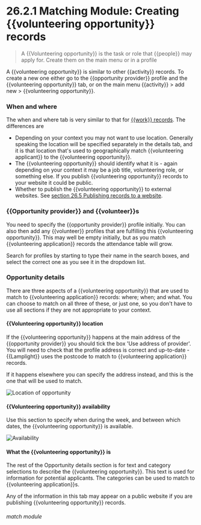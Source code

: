 # 26.2.1 Matching Module: Creating {{volunteering opportunity}} records

> A {{Volunteering opportunity}} is the task or role that {{people}} may apply for. Create them on the main menu or in a profile

A {{volunteering opportunity}} is similar to other {{activity}} records.  To create a new one either go to the {{opportunity provider}} profile and the {{volunteering opportunity}} tab, or on the main menu {{activity}} > add new > {{volunteering opportunity}}. 

### When and where

The when and where tab is very similar to that for [{{work}} records](/help/index/p/7.1.1).  The differences are 
 
 - Depending on your context you may not want to use location.  Generally speaking the location will be specified separately in the details tab, and it is that location that's used to geographically match {{volunteering applicant}} to the {{volunteering opportunity}}.
 - The {{volunteering opportunity}} should identify what it is - again depending on your context it may be a job title, volunteering role, or something else.  If you publish {{volunteering opportunity}} records to your website it could be public.
 - Whether to publish the {{volunteering opportunity}} to external websites.  See [section 26.5 Publishing records to a website](/help/index/p/26.5).
 
### {{Opportunity provider}} and {{volunteer}}s

You need to specify the {{opportunity provider}} profile initially.  You can also then add any {{volunteer}} profiles that are fulfilling this {{volunteering opportunity}}.  This may well be empty initially, but as you match {{volunteering application}} records the attendance table will grow.

Search for profiles by starting to type their name in the search boxes, and select the correct one as you see it in the dropdown list.

### Opportunity details

There are three aspects of a {{volunteering opportunity}} that are used to match to {{volunteering application}} records: where; when; and what.  You can choose to match on all three of these, or just one, so you don't have to use all sections if they are not appropriate to your context.

#### {{Volunteering opportunity}} location

If the {{volunteering opportunity}} happens at the main address of the {{opportunity provider}} you should tick the box 'Use address of provider'.  You will need to check that the profile address is correct and up-to-date - {{Lamplight}} uses the postcode to match to {{volunteering application}} records.

If it happens elsewhere you can specify the address instead, and this is the one that will be used to match.

![Location of opportunity](26.2.1b.PNG)

#### {{Volunteering opportunity}} availability

Use this section to specify when during the week, and between which dates, the {{volunteering opportunity}} is available.

![Availability](26.2.1c.PNG)


#### What the {{volunteering opportunity}} is

The rest of the Opportunity details section is for text and category selections to describe the {{volunteering opportunity}}.  This text is used for information for potential applicants.  The categories can be used to match to {{volunteering application}}s.

Any of the information in this tab may appear on a public website if you are publishing {{volunteering opportunity}} records.

 
 

###### match module
